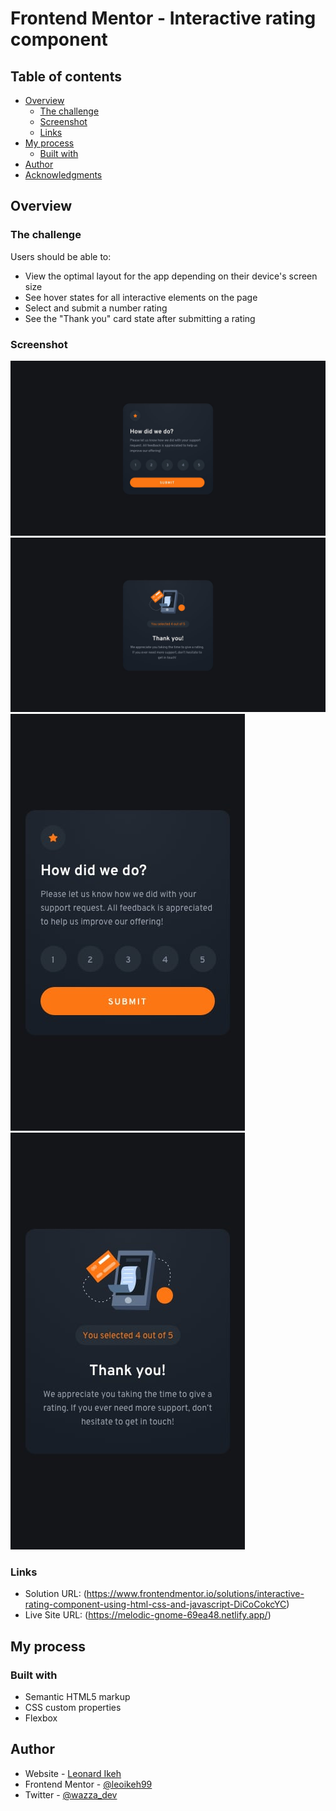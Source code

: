 # Frontend Mentor - Interactive rating component

## Table of contents

- [Overview](#overview)
  - [The challenge](#the-challenge)
  - [Screenshot](#screenshot)
  - [Links](#links)
- [My process](#my-process)
  - [Built with](#built-with)
- [Author](#author)
- [Acknowledgments](#acknowledgments)

## Overview

### The challenge

Users should be able to:

- View the optimal layout for the app depending on their device's screen size
- See hover states for all interactive elements on the page
- Select and submit a number rating
- See the "Thank you" card state after submitting a rating

### Screenshot

![desktop](./design/desktop-design.jpg)
![desktop](./design/desktop-thank-you-state.jpg)
![mobile](./design/mobile-design.jpg)
![mobile](./design/mobile-thank-you-state.jpg)

### Links

- Solution URL: (https://www.frontendmentor.io/solutions/interactive-rating-component-using-html-css-and-javascript-DiCoCokcYC)
- Live Site URL: (https://melodic-gnome-69ea48.netlify.app/)

## My process

### Built with

- Semantic HTML5 markup
- CSS custom properties
- Flexbox

## Author

- Website - [Leonard Ikeh](https://leonardikeh.netlify.app/)
- Frontend Mentor - [@leoikeh99](https://www.frontendmentor.io/profile/leoikeh99)
- Twitter - [@wazza_dev](https://www.twitter.com/wazza_dev)
